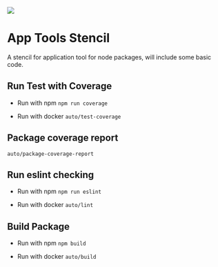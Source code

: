 ![](https://github.com/mali-tian/package-stencil/workflows/CI/badge.svg)

# App Tools Stencil

A stencil for application tool for node packages, will include some basic code.

## Run Test with Coverage

- Run with npm
`npm run coverage`

- Run with docker
`auto/test-coverage`

## Package coverage report

`auto/package-coverage-report`

## Run eslint checking

- Run with npm
`npm run eslint`

- Run with docker
`auto/lint`

## Build Package

- Run with npm
`npm build`

- Run with docker
`auto/build`
